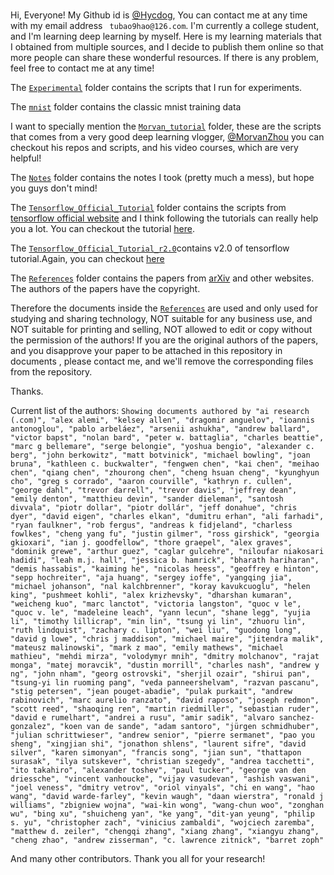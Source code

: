 # 
Hi, Everyone! My Github id is [@Hycdog](https://github.com/Hycdog), You can contact me at any time with my email address `
tubao9hao@126.com`. I'm currently a college student, and I'm learning deep learning by myself.
Here is my learning materials that I obtained from multiple sources,
and I decide to publish them online so that more people can share these wonderful resources.
If there is any problem, feel free to contact me at any time!   

The [`Experimental`](./Experimental) folder contains the scripts that I run for experiments.

The [`mnist`](./mnist) folder contains the classic mnist training data

I want to specially mention the [`Morvan_tutorial`](./Morvan_tutorial) folder,
these are the scripts that comes from a very good deep learning vlogger,
[@MorvanZhou](https://github.com/MorvanZhou) you can checkout his repos and scripts, and his video courses, which are very helpful!

The [`Notes`](./Notes) folder contains the notes I took (pretty much a mess),
but hope you guys don't mind!

The [`Tensorflow_Official_Tutorial`](./Tensorflow_Official_Tutorial) folder contains the scripts
from [tensorflow official website](https://tensorflow.google.cn/) and I think following the tutorials can really help you a lot.
You can checkout the tutorial [here](https://tensorflow.google.cn/tutorials/).

The [`Tensorflow_Official_Tutorial_r2.0`](./Tensorflow_Official_Tutorial_r2.0)contains v2.0 of tensorflow tutorial.Again, you can checkout [here](https://tensorflow.google.cn/alpha)


The [`References`](./References) folder contains the papers from [arXiv](https://arxiv.org) and other websites.
The authors of the papers have the copyright.
 
Therefore the documents inside the [`References`](./References) are used and only used for studying and sharing technology, 
NOT suitable for any business use, and NOT suitable for printing and selling, NOT allowed to edit or copy without the permission of the authors! 
If you are the original authors of the papers, and you disapprove your paper to be attached in this repository in documents , please contact me, and we'll remove the corresponding files from the repository.

Thanks.

Current list of the authors:
`Showing documents authored by
"ai research (.com)", "alex alemi", "kelsey allen", "dragomir anguelov", "ioannis antonoglou", "pablo arbeláez", "arsenii ashukha", "andrew ballard", "victor bapst", "nolan bard", "peter w. battaglia", "charles beattie", "marc g bellemare", "serge belongie", "yoshua bengio", "alexander c. berg", "john berkowitz", "matt botvinick", "michael bowling", "joan bruna", "kathleen c. buckwalter", "fengwen chen", "kai chen", "meihao chen", "qiang chen", "zhourong chen", "cheng hsuan cheng", "kyunghyun cho", "greg s corrado", "aaron courville", "kathryn r. cullen", "george dahl", "trevor darrell", "trevor davis", "jeffrey dean", "emily denton", "matthieu devin", "sander dieleman", "santosh divvala", "piotr dollar", "piotr dollár", "jeff donahue", "chris dyer", "david eigen", "charles elkan", "dumitru erhan", "ali farhadi", "ryan faulkner", "rob fergus", "andreas k fidjeland", "charless fowlkes", "cheng yang fu", "justin gilmer", "ross girshick", "georgia gkioxari", "ian j. goodfellow", "thore graepel", "alex graves", "dominik grewe", "arthur guez", "caglar gulcehre", "niloufar niakosari hadidi", "leah m.j. hall", "jessica b. hamrick", "bharath hariharan", "demis hassabis", "kaiming he", "nicolas heess", "geoffrey e hinton", "sepp hochreiter", "aja huang", "sergey ioffe", "yangqing jia", "michael johanson", "nal kalchbrenner", "koray kavukcuoglu", "helen king", "pushmeet kohli", "alex krizhevsky", "dharshan kumaran", "weicheng kuo", "marc lanctot", "victoria langston", "quoc v le", "quoc v. le", "madeleine leach", "yann lecun", "shane legg", "yujia li", "timothy lillicrap", "min lin", "tsung yi lin", "zhuoru lin", "ruth lindquist", "zachary c. lipton", "wei liu", "guodong long", "david g lowe", "chris j maddison", "michael maire", "jitendra malik", "mateusz malinowski", "mark z mao", "emily mathews", "michael mathieu", "mehdi mirza", "volodymyr mnih", "dmitry molchanov", "rajat monga", "matej moravcik", "dustin morrill", "charles nash", "andrew y ng", "john nham", "georg ostrovski", "sherjil ozair", "shirui pan", "tsung-yi lin ruoming pang", "veda panneershelvam", "razvan pascanu", "stig petersen", "jean pouget-abadie", "pulak purkait", "andrew rabinovich", "marc aurelio ranzato", "david raposo", "joseph redmon", "scott reed", "shaoqing ren", "martin riedmiller", "sebastian ruder", "david e rumelhart", "andrei a rusu", "amir sadik", "alvaro sanchez-gonzalez", "koen van de sande", "adam santoro", "jürgen schmidhuber", "julian schrittwieser", "andrew senior", "pierre sermanet", "pao you sheng", "xingjian shi", "jonathon shlens", "laurent sifre", "david silver", "karen simonyan", "francis song", "jian sun", "thattapon surasak", "ilya sutskever", "christian szegedy", "andrea tacchetti", "ito takahiro", "alexander toshev", "paul tucker", "george van den driessche", "vincent vanhoucke", "vijay vasudevan", "ashish vaswani", "joel veness", "dmitry vetrov", "oriol vinyals", "chi en wang", "hao wang", "david warde-farley", "kevin waugh", "daan wierstra", "ronald j williams", "zbigniew wojna", "wai-kin wong", "wang-chun woo", "zonghan wu", "bing xu", "shuicheng yan", "ke yang", "dit-yan yeung", "philip s. yu", "christopher zach", "vinicius zambaldi", "wojciech zaremba", "matthew d. zeiler", "chengqi zhang", "xiang zhang", "xiangyu zhang", "cheng zhao", "andrew zisserman", "c. lawrence zitnick", "barret zoph"`

And many other contributors. Thank you all for your research!

